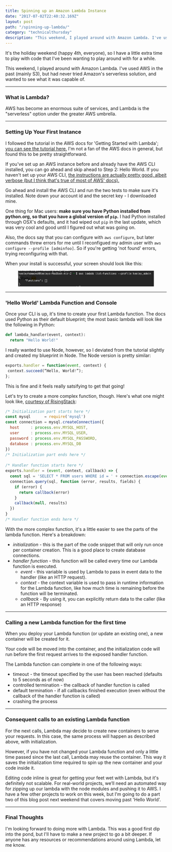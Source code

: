 ```yaml
---
title: Spinning up an Amazon Lambda Instance
date: "2017-07-02T22:40:32.169Z"
layout: post
path: "/spinning-up-lambda/"
category: "technicalthursday"
description: "This weekend, I played around with Amazon Lambda. I've used AWS in the past (mainly S3), but had never tried Amazon's serverless solution, and wanted to see what it was capable of."
---
```


It's the holiday weekend (happy 4th, everyone), so I have a little extra time to play with code that I've been wanting to play around with for a while.

This weekend, I played around with Amazon Lambda. I've used AWS in the past (mainly S3), but had never tried Amazon's serverless solution, and wanted to see what it was capable of.

---
### What is Lambda?
AWS has become an enormous suite of services, and Lambda is the "serverless" option under the greater AWS umbrella.

---
### Setting Up Your First Instance
I followed the tutorial in the AWS docs for 'Getting Started with Lambda'; [you can see the tutorial here.](http://docs.aws.amazon.com/lambda/latest/dg/getting-started.html) I'm not a fan of the AWS docs in general, but found this to be pretty straightforward.

If you've set up an AWS instance before and already have the AWS CLI installed, you can go ahead and skip ahead to Step 2: Hello World. If you haven't set up your AWS CLI, [the instructions are actually pretty good, albeit verbose (but I think that's true of most of AWS' docs).](http://docs.aws.amazon.com/cli/latest/userguide/cli-chap-getting-started.html#cli-quick-configuration)

Go ahead and install the AWS CLI and run the two tests to make sure it's installed. Note down your account id and the secret key - I downloaded mine.

One thing for Mac users: **make sure you have Python installed from python.org, so that you have a global version of `pip`.** I had Python installed through OSX's defaults, and it had wiped out `pip` in the last update, which was very cool and good until I figured out what was going on. 

Also, the docs say that you can configure with `aws configure`, but later commands threw errors for me until I reconfigued my admin user with `aws configure --profile [adminfoo]`. So if you're getting 'not found' errors, trying reconfiguring with that.

When your install is successful, your screen should look like this:

<figure>
  <img src="./aws-cli-install.png" alt="Success">
</figure>

---
### 'Hello World' Lambda Function and Console

Once your CLI is up, it's time to create your first Lambda function. The docs used Python as their default blueprint; the most basic lambda will look like the following in Python:

```py
def lambda_handler(event, context):
  return "Hello World!"
```

I really wanted to use Node, however, so I deviated from the tutorial slightly and created my blueprint in Node. The Node version is pretty similar:

```js
exports.handler = function(event, context) {
 context.succeed(“Hello, World!”);
};
```

This is fine and it feels really satsifying to get that going! 

Let's try to create a more complex function, though. Here's what one might look like, [courtesy of RisingStack](https://blog.risingstack.com/getting-started-with-aws-lambda-and-node-js/):

```js
/* Initialization part starts here */
const mysql      = require('mysql')  
const connection = mysql.createConnection({  
  host     : process.env.MYSQL_HOST,
  user     : process.env.MYSQL_USER,
  password : process.env.MYSQL_PASSWORD,
  database : process.env.MYSQL_DB
})
/* Initialization part ends here */

/* Handler function starts here */
exports.handler = (event, context, callback) => {  
  const sql = 'SELECT * FROM users WHERE id = ' + connection.escape(event.userId)
  connection.query(sql, function (error, results, fields) {
    if (error) {
      return callback(error)
    }
    callback(null, results)
  })
}
/* Handler function ends here */
```
With the more complex function, it's a little easier to see the parts of the lambda function. Here's a breakdown:

* *initialization* - this is the part of the code snippet that will only run once per container creation. This is a good place to create database connections.
* *handler function* - this function will be called every time our Lambda function is executed.
    * *event* - this variable is used by Lambda to pass in event data to the handler (like an HTTP request).
    * *context* - the context variable is used to pass in runtime information for the Lambda function, like how much time is remaining before the function will be terminated.
    * *callback* - By using it, you can explicitly return data to the caller (like an HTTP response)

---
### Calling a new Lambda function for the first time

When you deploy your Lambda function (or update an existing one), a new container will be created for it.

Your code will be moved into the container, and the initialization code will run before the first request arrives to the exposed handler function.

The Lambda function can complete in one of the following ways:

* timeout - the timeout specified by the user has been reached (defaults to 5 seconds as of now)
* controlled termination - the callback of handler function is called
* default termination - if all callbacks finished execution (even without the callback of the handler function is called)
* crashing the process

---
### Consequent calls to an existing Lambda function

For the next calls, Lambda may decide to create new containers to serve your requests. In this case, the same process will happen as described above, with initialization.

However, if you have not changed your Lambda function and only a little time passed since the last call, Lambda may reuse the container. This way it saves the initialization time required to spin up the new container and your code inside it.

Editing code inline is great for getting your feet wet with Lambda, but it's definitely not scalable. For real-world projects, we’ll need an automated way for zipping up our lambda with the node modules and pushing it to AWS. I have a few other projects to work on this week, but I'm going to do a part two of this blog post next weekend that covers moving past 'Hello World'.

---
### Final Thoughts

I'm looking forward to doing more with Lambda. This was a good first dip into the pond, but I'll have to make a new project to go a bit deeper. If anyone has any resources or recommendations around using Lambda, let me know.